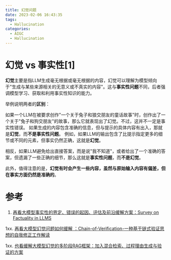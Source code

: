 ```yaml
---
title: 幻觉问题
date: 2023-02-06 16:43:35
tags:
  - Hallucination 
categories: 
  - AIGC
  - Hallucination  
---
```


<p></p>
<!-- more -->

# 幻觉 vs 事实性[1]
**幻觉**主要是指LLM生成毫无根据或毫无根据的内容，幻觉可以理解为模型倾向于"生成与某些来源相关的无意义或不真实的内容"。这与**事实性问题**不同，后者强调模型学习、获取和利用事实性知识的能力。

举例说明两者的**区别**：

如果一个LLM在被要求创作"一个关于兔子和狼交朋友的童话故事"时，创作出了一个关于"兔子和狗交朋友"的故事，那么它就表现出了幻觉。不过，这并不一定是事实性错误。
如果生成的内容包含准确的信息，但与提示的具体内容有出入，那就是**幻觉**，而**不是事实性问题**。
例如，如果LLM的输出包含了比提示指定更多的细节或不同的元素，但事实仍然正确，这就是**幻觉**。

相反，如果LLM避免给出直接答案，而是说"我不知道"，或者给出了一个准确的答案，但遗漏了一些正确的细节，那么这就是**事实性问题**，而**不是幻觉**。

此外，值得注意的是，**幻觉有时会产生一些内容，虽然与原始输入内容有偏差，但在事实方面仍然是准确的**。

# 参考
1. [再看大模型事实性的界定、错误的起因、评估及前沿缓解方案：Survey on Factuality in LLMS](https://mp.weixin.qq.com/s?__biz=MzAxMjc3MjkyMg==&mid=2648404394&idx=1&sn=d7cfcf2cd9aa6756d3cbff938f5f4cf2)

1xx. [再看大模型幻觉问题如何缓解 ：Chain-of-Verification-一种基于链式验证思想的自我修正工作解读 ](https://mp.weixin.qq.com/s?__biz=MzAxMjc3MjkyMg==&mid=2648403998&idx=1&sn=400cc902434bc04df508a55e192d2455)

1xx. [也看缓解大模型幻觉的多阶段RAG框架：加入混合检索、过程理由生成与验证的方案 ](https://mp.weixin.qq.com/s?__biz=MzAxMjc3MjkyMg==&mid=2648405983&idx=2&sn=95dc9c7a12bed99b63c775d4b90519d8)


